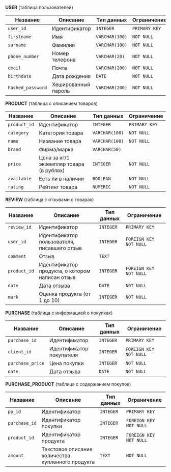 **USER**  (таблица пользователей) 

| Название         | Описание           | Тип данных     | Ограничение   |
|------------------| -------------------| -------------- |---------------|
| `user_id`        | Идентификатор      | `INTEGER`      | `PRIMARY KEY` |
| `firstname`      | Имя                | `VARCHAR(100)` | `NOT NULL`    |
| `surname`        | Фамилия            | `VARCHAR(100)` | `NOT NULL`    |
| `phone_number`   | Номер телефона     | `VARCHAR(20)`  | `NOT NULL`    |
| `email`          | Почта              | `VARCHAR(200)` | `NOT NULL`    |
| `birthdate`      | Дата рождения      | `DATE`         | `NOT NULL`    |
| `hashed_password`| Хешированный пароль| `VARCHAR(200)` | `NOT NULL`    |


**PRODUCT**  (таблица с описанием товаров) 

| Название       | Описание                                | Тип данных     | Ограничение   |
|----------------| ----------------------------------------| -------------- |---------------|
| `product_id`   | Идентификатор                           | `INTEGER`      | `PRIMARY KEY` |
| `category`     | Категория товара                        | `VARCHAR(100)` | `NOT NULL`    |
| `name`         | Название товара                         | `VARCHAR(100)` | `NOT NULL`    |
| `brand`        | Фирма/марка                             | `VARCHAR(50)`  |               |
| `price`        | Цена за кг/1 экземпляр товара (в рублях)| `INTEGER`      | `NOT NULL`    |
| `available`    | Есть ли в наличии                       | `BOOLEAN`      | `NOT NULL`    |
| `rating`       | Рейтинг товара                          | `NUMERIC`      | `NOT NULL`    |


**REVIEW**   (таблица с отзывами о товарах)

| Название       | Описание                                       | Тип данных     | Ограничение           |
|----------------| -----------------------------------------------| -------------- |-----------------------|
| `review_id`    | Идентификатор                                  | `INTEGER`      | `PRIMARY KEY`         |
| `user_id`      | Идентификатор пользователя, писавшего отзыв    | `INTEGER`      | `FOREIGN KEY NOT NULL`|
| `comment`      | Отзыв                                          | `TEXT`         |                       |
| `product_id`   | Идентификатор продукта, о котором написан отзыв| `INTEGER`      | `FOREIGN KEY NOT NULL`|
| `date`         | Дата отзыва                                    | `DATE`         | `NOT NULL`            |
| `mark`         | Оценка продукта (от 1 до 10)                   | `INTEGER`      | `NOT NULL`            |


**PURCHASE**   (таблица с информацией о покупках)

| Название        | Описание                   | Тип данных     | Ограничение           |
|-----------------| ---------------------------| -------------- |-----------------------|
| `purchase_id`   | Идентификатор              | `INTEGER`      | `PRIMARY KEY`         |
| `client_id`     | Идентификатор покупателя   | `INTEGER`      | `FOREIGN KEY NOT NULL`|
| `purchase_price`| Цена покупки               | `INTEGER`      | `NOT NULL`            |
| `date`          | Дата отзыва                | `DATE`         | `NOT NULL`            |


**PURCHASE_PRODUCT**   (таблица с содержанием покупок)

| Название       | Описание                                           | Тип данных     | Ограничение           |
|----------------| ---------------------------------------------------| -------------- |-----------------------|
| `pp_id`        | Идентификатор                                      | `INTEGER`      | `PRIMARY KEY`         |
| `purchase_id`  | Идентификатор покупки                              | `INTEGER`      | `FOREIGN KEY NOT NULL`|
| `product_id`   | Идентификатор продукта                             | `INTEGER`      | `FOREIGN KEY NOT NULL`|
| `amount`       | Текстовое описание количества купленного продукта  | `TEXT`         | `NOT NULL`            |

